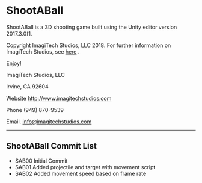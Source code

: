 # ShootABall
ShootABall is a 3D shooting game built using the Unity editor version 2017.3.0f1.

Copyright ImagiTech Studios, LLC 2018. 
For further information on ImagiTech Studios, see [here](http://www.imagitechstudios.com/) .

Enjoy!


ImagiTech Studios, LLC

Irvine, CA 92604

Website http://www.imagitechstudios.com

Phone (949) 870-9539

Email. info@imagitechstudios.com

---

## ShootABall Commit List

* SAB00 Initial Commit
* SAB01 Added projectile and target with movement script
* SAB02 Added movement speed based on frame rate

